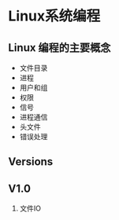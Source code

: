 # Linux系统编程

## Linux 编程的主要概念

* 文件目录
* 进程
* 用户和组
* 权限
* 信号
* 进程通信
* 头文件
* 错误处理

## Versions

## V1.0
1. 文件IO
